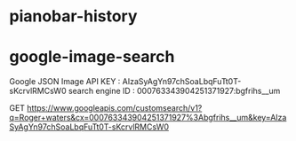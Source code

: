 # pianobar-history

google-image-search
===================

Google JSON Image API KEY   : AIzaSyAgYn97chSoaLbqFuTt0T-sKcrvlRMCsW0
search engine ID            : 000763343904251371927:bgfrihs__um

GET https://www.googleapis.com/customsearch/v1?q=Roger+waters&cx=000763343904251371927%3Abgfrihs__um&key=AIzaSyAgYn97chSoaLbqFuTt0T-sKcrvlRMCsW0